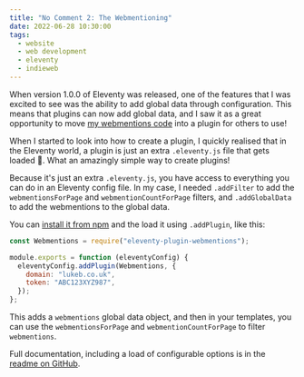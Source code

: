 ```yaml
---
title: "No Comment 2: The Webmentioning"
date: 2022-06-28 10:30:00
tags:
  - website
  - web development
  - eleventy
  - indieweb
---
```


When version 1.0.0 of Eleventy was released, one of the features that I was excited to see was the ability to add global data through configuration. This means that plugins can now add global data, and I saw it as a great opportunity to move [my webmentions code](/blog/2021/03/15/no-comment-adding-webmentions-to-my-site/) into a plugin for others to use!

<!-- excerpt -->

When I started to look into how to create a plugin, I quickly realised that in the Eleventy world, a plugin is just an extra `.eleventy.js` file that gets loaded 🤯. What an amazingly simple way to create plugins!

Because it's just an extra `.eleventy.js`, you have access to everything you can do in an Eleventy config file. In my case, I needed `.addFilter` to add the `webmentionsForPage` and `webmentionCountForPage` filters, and `.addGlobalData` to add the webmentions to the global data.

You can [install it from npm](https://www.npmjs.com/package/eleventy-plugin-webmentions) and the load it using `.addPlugin`, like this:

```javascript
const Webmentions = require("eleventy-plugin-webmentions");

module.exports = function (eleventyConfig) {
  eleventyConfig.addPlugin(Webmentions, {
    domain: "lukeb.co.uk",
    token: "ABC123XYZ987",
  });
};
```

This adds a `webmentions` global data object, and then in your templates, you can use the `webmentionsForPage` and `webmentionCountForPage` to filter `webmentions`.

Full documentation, including a load of configurable options is in the [readme on GitHub](https://github.com/CodeFoodPixels/eleventy-plugin-webmentions#readme).

